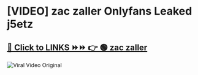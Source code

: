 
 # [VIDEO] zac zaller Onlyfans Leaked j5etz

## <h2><a href="https://clipsfans.com/zac_zaller&ref=git">🔗 Click to LINKS ⏩⏩ 👉 🟢 zac zaller </a></h2>

<a href="https://clipsfans.com/zac_zaller&ref=git" rel="nofollow" data-target="animated-image.originalLink"><img src="https://i.ibb.co.com/xMMVF88/686577567.gif" alt="Viral Video Original" style="max-width: 100%; display: inline-block;" data-target="animated-image.originalImage"></a>

